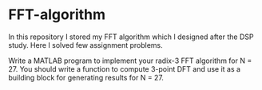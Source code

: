 # FFT-algorithm
In this repository I stored my FFT algorithm which I designed after the DSP study. Here I solved few assignment problems.

Write a MATLAB program to implement your radix-3 FFT algorithm for N = 27. You
should write a function to compute 3-point DFT and use it as a building block for generating results
for N = 27.
